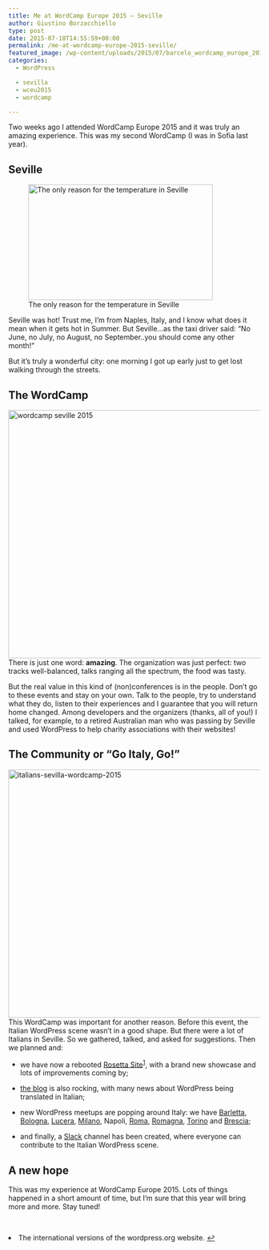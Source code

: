 ```yaml
---
title: Me at WordCamp Europe 2015 – Seville
author: Giustino Borzacchiello
type: post
date: 2015-07-18T14:55:59+00:00
permalink: /me-at-wordcamp-europe-2015-seville/
featured_image: /wp-content/uploads/2015/07/barcelo_wordcamp_europe_2015-1200x900.jpg
categories:
  - WordPress

  - sevilla
  - wceu2015
  - wordcamp

---
```

Two weeks ago I attended WordCamp Europe 2015 and it was truly an amazing experience. This was my second WordCamp (I was in Sofia last year).

## Seville

<figure id="attachment_1096" aria-describedby="caption-attachment-1096" style="width: 368px" class="wp-caption aligncenter"><img class="size-full wp-image-1096" src="https://i1.wp.com/giustino.blog/wp-content/uploads/2015/07/sevilla-sun-earth.jpg?resize=368%2C231" alt="The only reason for the temperature in Seville" width="368" height="231" srcset="https://i1.wp.com/giustino.blog/wp-content/uploads/2015/07/sevilla-sun-earth.jpg?w=368&ssl=1 368w, https://i1.wp.com/giustino.blog/wp-content/uploads/2015/07/sevilla-sun-earth.jpg?resize=300%2C188&ssl=1 300w" sizes="(max-width: 368px) 100vw, 368px" data-recalc-dims="1" /><figcaption id="caption-attachment-1096" class="wp-caption-text">The only reason for the temperature in Seville</figcaption></figure>

Seville was hot! Trust me, I&#8217;m from Naples, Italy, and I know what does it mean when it gets hot in Summer. But Seville&#8230;as the taxi driver said: &#8220;No June, no July, no August, no September..you should come any other month!&#8221;

But it&#8217;s truly a wonderful city: one morning I got up early just to get lost walking through the streets.

## The WordCamp

<img class="aligncenter size-large wp-image-1099" src="https://i0.wp.com/giustino.blog/wp-content/uploads/2015/07/wordcamp-seville-2015-1024x768.jpg?resize=660%2C495" alt="wordcamp seville 2015" width="660" height="495" srcset="https://i0.wp.com/giustino.blog/wp-content/uploads/2015/07/wordcamp-seville-2015.jpg?resize=1024%2C768&ssl=1 1024w, https://i0.wp.com/giustino.blog/wp-content/uploads/2015/07/wordcamp-seville-2015.jpg?resize=300%2C225&ssl=1 300w, https://i0.wp.com/giustino.blog/wp-content/uploads/2015/07/wordcamp-seville-2015.jpg?resize=1200%2C900&ssl=1 1200w, https://i0.wp.com/giustino.blog/wp-content/uploads/2015/07/wordcamp-seville-2015.jpg?w=2200&ssl=1 2200w" sizes="(max-width: 660px) 100vw, 660px" data-recalc-dims="1" /> There is just one word: **amazing**. The organization was just perfect: two tracks well-balanced, talks ranging all the spectrum, the food was tasty.

But the real value in this kind of (non)conferences is in the people. Don&#8217;t go to these events and stay on your own. Talk to the people, try to understand what they do, listen to their experiences and I guarantee that you will return home changed. Among developers and the organizers (thanks, all of you!) I talked, for example, to a retired Australian man who was passing by Seville and used WordPress to help charity associations with their websites!

## The Community or &#8220;Go Italy, Go!&#8221;

<img class="aligncenter size-large wp-image-1101" src="https://i2.wp.com/giustino.blog/wp-content/uploads/2015/07/italians-sevilla-wordcamp-2015-1024x768.jpg?resize=660%2C495" alt="italians-sevilla-wordcamp-2015" width="660" height="495" srcset="https://i2.wp.com/giustino.blog/wp-content/uploads/2015/07/italians-sevilla-wordcamp-2015.jpg?resize=1024%2C768&ssl=1 1024w, https://i2.wp.com/giustino.blog/wp-content/uploads/2015/07/italians-sevilla-wordcamp-2015.jpg?resize=300%2C225&ssl=1 300w, https://i2.wp.com/giustino.blog/wp-content/uploads/2015/07/italians-sevilla-wordcamp-2015.jpg?resize=1200%2C900&ssl=1 1200w, https://i2.wp.com/giustino.blog/wp-content/uploads/2015/07/italians-sevilla-wordcamp-2015.jpg?w=2048&ssl=1 2048w" sizes="(max-width: 660px) 100vw, 660px" data-recalc-dims="1" /> This WordCamp was important for another reason. Before this event, the Italian WordPress scene wasn&#8217;t in a good shape. But there were a lot of Italians in Seville. So we gathered, talked, and asked for suggestions. Then we planned and:

  * we have now a rebooted [Rosetta Site][1]<sup id="fnref-1066-1"><a href="#fn-1066-1" rel="footnote">1</a></sup>, with a brand new showcase and lots of improvements coming by;</p> 
  * [the blog][2] is also rocking, with many news about WordPress being translated in Italian;

  * new WordPress meetups are popping around Italy: we have [Barletta][3], [Bologna][4], [Lucera][5], [Milano][6], Napoli, [Roma][7], [Romagna][8], [Torino][9] and [Brescia][10];

  * and finally, a [Slack][11] channel has been created, where everyone can contribute to the Italian WordPress scene.

## A new hope

This was my experience at WordCamp Europe 2015. Lots of things happened in a short amount of time, but I&#8217;m sure that this year will bring more and more. Stay tuned!

&nbsp;

<li id="fn-1066-1">
  The international versions of the wordpress.org website.&#160;<a href="#fnref-1066-1" rev="footnote">&#8617;</a> </fn></footnotes>

 [1]: https://it.wordpress.org/
 [2]: https://it.wordpress.org/news/
 [3]: http://www.meetup.com/it/Barletta-WordPress-Meetup
 [4]: http://www.meetup.com/WordPress-Meetup-Bologna/
 [5]: http://www.meetup.com/it/Lucera-WordPress-Meetup/
 [6]: http://www.meetup.com/WordPress-Meetup-Milano/
 [7]: http://www.meetup.com/RomaWordPress/
 [8]: http://www.meetup.com/Romagna-WordPress-Meetup/
 [9]: http://www.meetup.com/WordPress-Meetup-Torino/
 [10]:  http://www.meetup.com/WordPress-Meetup-Brescia/
 [11]: https://italia-wp-community.slack.com/